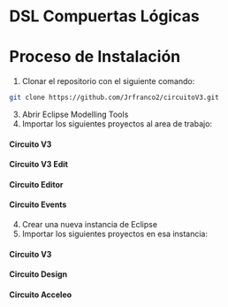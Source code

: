 # DSL Compuertas Lógicas
# Proceso de Instalación
1. Clonar el repositorio con el siguiente comando:
```bash
git clone https://github.com/Jrfranco2/circuitoV3.git
```
3. Abrir Eclipse Modelling Tools
4. Importar los siguientes proyectos al area de trabajo:
#### Circuito V3
#### Circuito V3 Edit
#### Circuito Editor
#### Circuito Events
4. Crear una nueva instancia de Eclipse
5. Importar los siguientes proyectos en esa instancia:
#### Circuito V3
#### Circuito Design
#### Circuito Acceleo
